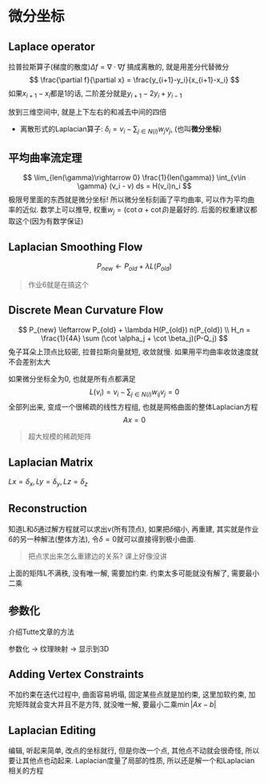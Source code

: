 # 微分坐标
## Laplace operator
拉普拉斯算子(梯度的散度)$\Delta f = \nabla \cdot \nabla f$
搞成离散的, 就是用差分代替微分
$$
\frac{\partial f}{\partial x} = \frac{y_{i+1}-y_i}{x_{i+1}-x_i}
$$
如果$x_{i+1}-x_i$都是1的话, 二阶差分就是$y_{i+1}-2y_i+y_{i-1}$

放到三维空间中, 就是上下左右的和减去中间的四倍
* 离散形式的Laplacian算子: $\delta_i = v_i - \sum_{j\in N(i)} w_jv_j$, (也叫**微分坐标**)

## 平均曲率流定理
$$
\lim_{len(\gamma)\rightarrow 0} \frac{1}{len(\gamma)} \int_{v\in \gamma} (v_i - v) ds = H(v_i)n_i
$$
极限号里面的东西就是微分坐标! 所以微分坐标刻画了平均曲率, 可以作为平均曲率的近似. 数学上可以推导, 权重$w_j = (\cot \alpha + \cot \beta)$是最好的. 后面的权重建议都取这个(因为有数学保证)

## Laplacian Smoothing Flow
$$
P_{new} \leftarrow P_{old} + \lambda L(P_{old})
$$
> 作业6就是在搞这个

## Discrete Mean Curvature Flow
$$
P_{new} \leftarrow P_{old} + \lambda H(P_{old}) n(P_{old}) \\
H_n = \frac{1}{4A} \sum (\cot \alpha_j + \cot \beta_j)(P-Q_j)
$$
兔子耳朵上顶点比较密, 拉普拉斯向量就短, 收敛就慢. 如果用平均曲率收敛速度就不会差别太大

如果微分坐标全为0, 也就是所有点都满足
$$
L(v_i) = v_i - \sum _{j\in N(i)} w_{ij} v_j = 0
$$
全部列出来, 变成一个很稀疏的线性方程组, 也就是网格曲面的整体Laplacian方程
$$
Ax = 0
$$

> 超大规模的稀疏矩阵

## Laplacian Matrix

$Lx = \delta_x, Ly=\delta_y, Lz = \delta_z$

## Reconstruction
知道L和$\delta$通过解方程就可以求出v(所有顶点), 如果把$\delta$缩小, 再重建, 其实就是作业6的另一种解法(整体方法), 令$\delta = 0$就可以直接得到极小曲面.
> 把点求出来怎么重建边的关系? 课上好像没讲

上面的矩阵L不满秩, 没有唯一解, 需要加约束. 约束太多可能就没有解了, 需要最小二乘

## 参数化
介绍Tutte文章的方法

参数化 -> 纹理映射 -> 显示到3D

## Adding Vertex Constraints
不加约束在迭代过程中, 曲面容易坍塌, 固定某些点就是加约束, 这里加软约束, 加完矩阵就会变大并且不是方阵, 就没唯一解, 要最小二乘$\min |Ax-b|$

## Laplacian Editing
编辑, 听起来简单, 改点的坐标就行, 但是你改一个点, 其他点不动就会很奇怪, 所以要让其他点也动起来. Laplacian度量了局部的性质, 所以还是解一个和Laplacian相关的方程